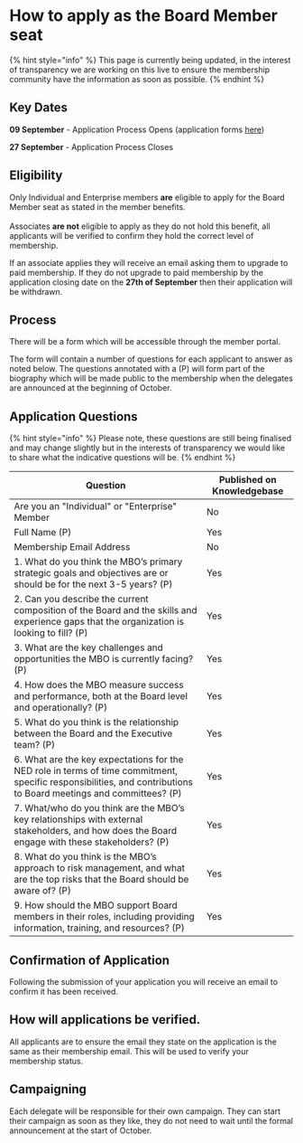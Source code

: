 # How to apply as the Board Member seat

{% hint style="info" %}
This page is currently being updated, in the interest of transparency we are working on this live to ensure the membership community have the information as soon as possible. &#x20;
{% endhint %}

## Key Dates

**09 September** - Application Process Opens (application forms [here](../key-guides-and-faqs/how-to-apply-for-a-seat-in-the-intersect-elections.md#application-forms))

**27 September** - Application Process Closes



## Eligibility

Only Individual and Enterprise members **are** eligible to apply for the Board Member seat as stated in the member benefits.  \
\
Associates **are not** eligible to apply as they do not hold this benefit, all applicants will be verified to confirm they hold the correct level of membership. &#x20;

If an associate applies they will receive an email asking them to upgrade to paid membership.  If they do not upgrade to paid membership by the application closing date on the **27th of September** then their application will be withdrawn.  &#x20;

## Process

There will be a form which will be accessible through the member portal.

The form will contain a number of questions for each applicant to answer as noted below.  The questions annotated with a (P) will form part of the biography which will be made public to the membership when the delegates are announced at the beginning of October.

## Application Questions



{% hint style="info" %}
Please note, these questions are still being finalised and may change slightly but in the interests of transparency we would like to share what the indicative questions will be.
{% endhint %}

| Question                                                                                                                                                          | Published on Knowledgebase |
| ----------------------------------------------------------------------------------------------------------------------------------------------------------------- | -------------------------- |
| Are you an "Individual" or "Enterprise" Member                                                                                                                    | No                         |
| Full Name (P)                                                                                                                                                     | Yes                        |
| Membership Email Address                                                                                                                                          | No                         |
| 1. What do you think the MBO’s primary strategic goals and objectives are or should be for the next 3-5 years? (P)                                                | Yes                        |
| 2. Can you describe the current composition of the Board and the skills and experience gaps that the organization is looking to fill? (P)                         | Yes                        |
| 3. What are the key challenges and opportunities the MBO is currently facing? (P)                                                                                 | Yes                        |
| 4. How does the MBO measure success and performance, both at the Board level and operationally? (P)                                                               | Yes                        |
| 5. What do you think is the relationship between the Board and the Executive team? (P)                                                                            | Yes                        |
| 6. What are the key expectations for the NED role in terms of time commitment, specific responsibilities, and contributions to Board meetings and committees? (P) | Yes                        |
| 7. What/who do you think are the MBO’s key relationships with external stakeholders, and how does the Board engage with these stakeholders? (P)                   | Yes                        |
| 8. What do you think is the MBO’s approach to risk management, and what are the top risks that the Board should be aware of? (P)                                  | Yes                        |
| 9. How should the MBO support Board members in their roles, including providing information, training, and resources? (P)                                         | Yes                        |

## Confirmation of Application

Following the submission of your application you will receive an email to confirm it has been received.

## How will applications be verified.

All applicants are to ensure the email they state on the application is the same as their membership email. This will be used to verify your membership status.

## Campaigning

Each delegate will be responsible for their own campaign.  They can start their campaign as soon as they like, they do not need to wait until the formal announcement at the start of October.
